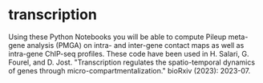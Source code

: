 # transcription
Using these Python Notebooks you will be able to compute Pileup meta-gene analysis (PMGA) on intra- and inter-gene contact maps as well as intra-gene ChIP-seq profiles. These code have been used in H. Salari, G. Fourel, and D. Jost. "Transcription regulates the spatio-temporal dynamics of genes through micro-compartmentalization." bioRxiv (2023): 2023-07. 
